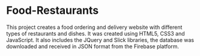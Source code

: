 # Food-Restaurants
This project creates a food ordering and delivery website with different types of restaurants and dishes. It was created using HTML5, CSS3 and JavaScript. 
It also includes the JQuery and Slick libraries, the database was downloaded and received in JSON format from the Firebase platform.
